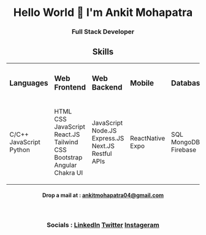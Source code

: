 <h1 align="center"> Hello World 🙏 I'm Ankit Mohapatra </h1>
<h3 align="center">Full Stack Developer</h3>
<h2 align="center">Skills</h2>
<table align="center">
  <tr>
    <td><h3>Languages</h3></td>
    <td><h3>Web Frontend</h3></td>
    <td><h3>Web Backend</h3><ndd>
    <td><h3>Mobile</h3></td>
    <td><h3>Database</h3></td>
    <td><h3>Subjectives</h3></td>
    <td><h3>Others</h3></td>
  </tr>
  <tr>
    <td><p> C/C++ </br> JavaScript </br> Python </p></td>
    <td><p> HTML </br> CSS </br> JavaScript </br> React.JS </br> Tailwind CSS </br> Bootstrap </br> Angular </br> Chakra UI </p></td>
    <td><p> JavaScript </br> Node.JS </br> Express.JS </br> Next.JS </br> Restful APIs </p></td>
    <td><p> ReactNative </br> Expo </p></td>
    <td><p> SQL </br> MongoDB </br> Firebase </p></td>
    <td><p> Data Structures & Algorithms </br> Operating Systems </br> Computer Networking </p></td>
    <td><p> Blockchain </br> Solidity </br> Ethereum </br> ML Basics </p></td>
  </tr>
</table>
<div align="center">
  <h4>Drop a mail at : <a href="mailto:ankitmohapatra04@gmail.com">ankitmohapatra04@gmail.com</a></h4>
  </br>
  <h3>
    Socials : <a href="https://www.linkedin.com/ankitmohapatra2020">LinkedIn</a> <a href="https://twitter.com/ankit12__">Twitter</a> 
    <a href="https://www.instagram.com/ankit.xii">Instageram</a>
  </h3>
</div>

